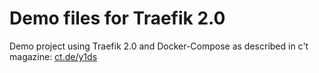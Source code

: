 # Demo files for Traefik 2.0

Demo project using Traefik 2.0 and Docker-Compose as described in c't magazine: [ct.de/y1ds](https://ct.de/y1ds)

